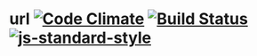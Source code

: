 # url [![Code Climate](https://codeclimate.com/github/ileri/url/badges/gpa.svg)](https://codeclimate.com/github/ileri/url) [![Build Status](https://travis-ci.org/ileri/url.svg)](https://travis-ci.org/ileri/url) [![js-standard-style](https://img.shields.io/badge/code%20style-standard-brightgreen.svg?style=flat)](https://github.com/feross/standard)
